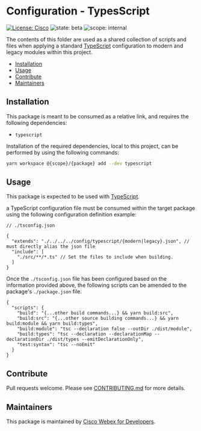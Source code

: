 # Configuration - TypesScript

[![License: Cisco](https://img.shields.io/badge/License-Cisco-blueviolet?style=flat-square)](https://github.com/webex/webex-js-sdk/blob/master/LICENSE)
![state: beta](https://img.shields.io/badge/State\-Beta-blue?style=flat-square)
![scope: internal](https://img.shields.io/badge/Scope-Internal-red?style=flat-square)

The contents of this folder are used as a shared collection of scripts and files when applying a standard [TypeScript](https://www.typescriptlang.org/) configuration to modern and legacy modules within this project.

* [Installation](#installation)
* [Usage](#usage)
* [Contribute](#contribute)
* [Maintainers](#maintainers)

## Installation

This package is meant to be consumed as a relative link, and requires the following dependencies:

* `typescript`

Installation of the required dependencies, local to this project, can be performed by using the following commands:

```bash
yarn workspace @{scope}/{package} add --dev typescript
```

## Usage

This package is expected to be used with [TypeScript](https://www.typescriptlang.org/).

a TypeScript configuration file must be consumed within the target package using the following configuration definition example:

```jsonc
// ./tsconfig.json

{
  "extends": "./../../../config/typescript/{modern|legacy}.json", // must directly alias the json file
  "include": [
    "./src/**/*.ts" // Set the files to include when building.
  ]
}
```

Once the `./tsconfig.json` file has been configured based on the information provided above, the following scripts can be amended to the package's `./package.json` file.

```jsonc
{
  "scripts": {
    "build": "{...other build commands...} && yarn build:src",
    "build:src": "{...other source building commands...} && yarn build:module && yarn build:types",
    "build:module": "tsc --declaration false --outDir ./dist/module",
    "build:types": "tsc --declaration --declarationMap --declarationDir ./dist/types --emitDeclarationOnly",
    "test:syntax": "tsc --noEmit"
  }
}
```

## Contribute

Pull requests welcome. Please see [CONTRIBUTING.md](https://github.com/webex/webex-js-sdk/blob/master/CONTRIBUTING.md) for more details.

## Maintainers

This package is maintained by [Cisco Webex for Developers](https://developer.webex.com/).
